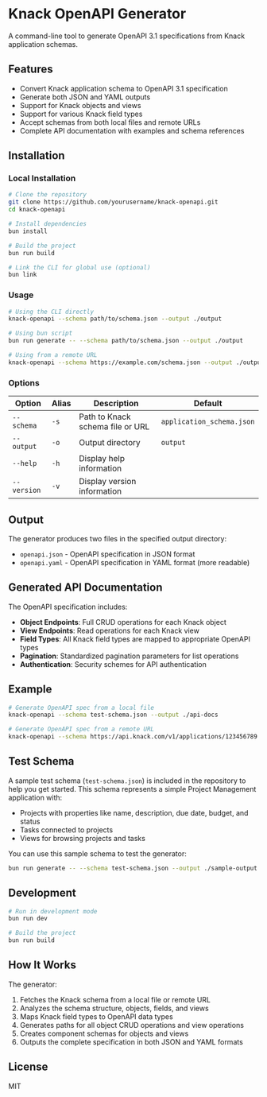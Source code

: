 # Knack OpenAPI Generator

A command-line tool to generate OpenAPI 3.1 specifications from Knack application schemas.

## Features

- Convert Knack application schema to OpenAPI 3.1 specification
- Generate both JSON and YAML outputs
- Support for Knack objects and views
- Support for various Knack field types
- Accept schemas from both local files and remote URLs
- Complete API documentation with examples and schema references

## Installation

### Local Installation

```bash
# Clone the repository
git clone https://github.com/yourusername/knack-openapi.git
cd knack-openapi

# Install dependencies
bun install

# Build the project
bun run build

# Link the CLI for global use (optional)
bun link
```

### Usage

```bash
# Using the CLI directly
knack-openapi --schema path/to/schema.json --output ./output

# Using bun script
bun run generate -- --schema path/to/schema.json --output ./output

# Using from a remote URL
knack-openapi --schema https://example.com/schema.json --output ./output
```

### Options

| Option      | Alias | Description                      | Default                   |
| ----------- | ----- | -------------------------------- | ------------------------- |
| `--schema`  | `-s`  | Path to Knack schema file or URL | `application_schema.json` |
| `--output`  | `-o`  | Output directory                 | `output`                  |
| `--help`    | `-h`  | Display help information         |                           |
| `--version` | `-v`  | Display version information      |                           |

## Output

The generator produces two files in the specified output directory:

- `openapi.json` - OpenAPI specification in JSON format
- `openapi.yaml` - OpenAPI specification in YAML format (more readable)

## Generated API Documentation

The OpenAPI specification includes:

- **Object Endpoints**: Full CRUD operations for each Knack object
- **View Endpoints**: Read operations for each Knack view
- **Field Types**: All Knack field types are mapped to appropriate OpenAPI types
- **Pagination**: Standardized pagination parameters for list operations
- **Authentication**: Security schemes for API authentication

## Example

```bash
# Generate OpenAPI spec from a local file
knack-openapi --schema test-schema.json --output ./api-docs

# Generate OpenAPI spec from a remote URL
knack-openapi --schema https://api.knack.com/v1/applications/123456789 --output ./api-docs
```

## Test Schema

A sample test schema (`test-schema.json`) is included in the repository to help you get started. This schema represents a simple Project Management application with:

- Projects with properties like name, description, due date, budget, and status
- Tasks connected to projects
- Views for browsing projects and tasks

You can use this sample schema to test the generator:

```bash
bun run generate -- --schema test-schema.json --output ./sample-output
```

## Development

```bash
# Run in development mode
bun run dev

# Build the project
bun run build
```

## How It Works

The generator:

1. Fetches the Knack schema from a local file or remote URL
2. Analyzes the schema structure, objects, fields, and views
3. Maps Knack field types to OpenAPI data types
4. Generates paths for all object CRUD operations and view operations
5. Creates component schemas for objects and views
6. Outputs the complete specification in both JSON and YAML formats

## License

MIT
